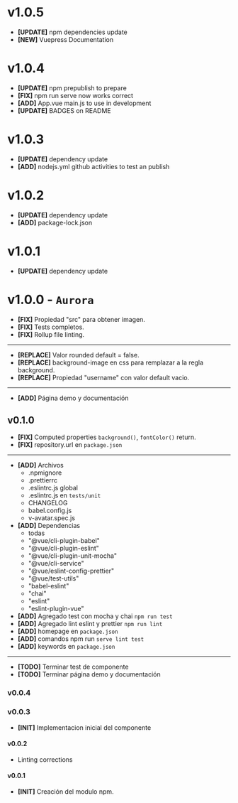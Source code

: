 # v1.0.5
- **[UPDATE]** npm dependencies update
- **[NEW]** Vuepress Documentation

# v1.0.4

- **[UPDATE]** npm prepublish to prepare
- **[FIX]** npm run serve now works correct
- **[ADD]** App.vue main.js to use in development
- **[UPDATE]** BADGES on README

# v1.0.3

- **[UPDATE]** dependency update
- **[ADD]** nodejs.yml github activities to test an publish

# v1.0.2

- **[UPDATE]** dependency update
- **[ADD]** package-lock.json

# v1.0.1

- **[UPDATE]** dependency update

# v1.0.0 - `Aurora`

- **[FIX]** Propiedad "src" para obtener imagen.
- **[FIX]** Tests completos.
- **[FIX]** Rollup file linting.

---

- **[REPLACE]** Valor rounded default = false.
- **[REPLACE]** background-image en css para remplazar a la regla background.
- **[REPLACE]** Propiedad "username" con valor default vacio.

---

- **[ADD]** Página demo y documentación

## v0.1.0

- **[FIX]** Computed properties `background()`, `fontColor()` return.
- **[FIX]** repository.url en `package.json`

---

- **[ADD]** Archivos
  - .npmignore
  - .prettierrc
  - .eslintrc.js global
  - .eslintrc.js en `tests/unit`
  - CHANGELOG
  - babel.config.js
  - v-avatar.spec.js
- **[ADD]** Dependencias
  - todas
  - "@vue/cli-plugin-babel"
  - "@vue/cli-plugin-eslint"
  - "@vue/cli-plugin-unit-mocha"
  - "@vue/cli-service"
  - "@vue/eslint-config-prettier"
  - "@vue/test-utils"
  - "babel-eslint"
  - "chai"
  - "eslint"
  - "eslint-plugin-vue"
- **[ADD]** Agregado test con mocha y chai `npm run test`
- **[ADD]** Agregado lint eslint y prettier `npm run lint`
- **[ADD]** homepage en `package.json`
- **[ADD]** comandos npm run `serve lint test`
- **[ADD]** keywords en `package.json`

---

- **[TODO]** Terminar test de componente
- **[TODO]** Terminar página demo y documentación

### v0.0.4

### v0.0.3

- **[INIT]** Implementacion inicial del componente

#### v0.0.2

- Linting corrections

#### v0.0.1

- **[INIT]** Creación del modulo npm.
